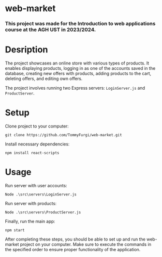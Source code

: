 # web-market

<h3>This project was made for the Introduction to web applications course at the AGH UST in 2023/2024.</h3>

# Desription

The project showcases an online store with various types of products. It enables displaying products, logging in as one of the accounts saved in the database, creating new offers with products, adding products to the cart, deleting offers, and editing own offers.

The project involves running two Express servers: `LoginServer.js` and `ProductServer`. 

# Setup

Clone project to your computer:
```
git clone https://github.com/TommyFurgi/web-market.git
```

Install necessary dependencies:
```
npm install react-scripts
```

# Usage

Run server with user accounts:
```
Node .\src\servers\LoginServer.js
```

Run server with products:
```
Node .\src\servers\ProductServer.js
```

Finally, run the main app:
```
npm start
```

After completing these steps, you should be able to set up and run the web-market project on your computer. Make sure to execute the commands in the specified order to ensure proper functionality of the application.

